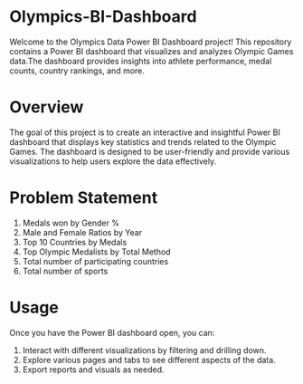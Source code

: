 # Olympics-BI-Dashboard
Welcome to the Olympics Data Power BI Dashboard project! This repository contains a Power BI dashboard that visualizes and analyzes Olympic Games data.The dashboard provides insights into athlete performance, medal counts, country rankings, and more.

# Overview
The goal of this project is to create an interactive and insightful Power BI dashboard that displays key statistics and trends related to the Olympic Games. The dashboard is designed to be user-friendly and provide various visualizations to help users explore the data effectively.

# Problem Statement
1. Medals won by Gender %
2. Male and Female Ratios by Year
3. Top 10 Countries by Medals
4. Top Olympic Medalists by Total Method
5. Total number of participating countries
6. Total number of sports

# Usage
Once you have the Power BI dashboard open, you can:

1. Interact with different visualizations by filtering and drilling down.
2. Explore various pages and tabs to see different aspects of the data.
3. Export reports and visuals as needed.
